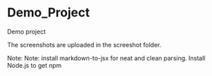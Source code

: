 # Demo_Project
Demo project

The screenshots are uploaded in the screeshot folder.

Note: Note: install markdown-to-jsx for neat and clean parsing.
Install Node.js to get npm
